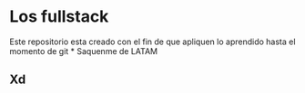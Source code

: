 # Los fullstack

Este repositorio esta creado con el fin de que apliquen lo aprendido hasta el momento de git *
Saquenme de LATAM
## Xd

